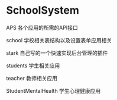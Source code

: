 # SchoolSystem

APS 各个应用的所需的API接口

school 学校相关表结构以及设置表单应用相关

stark  自己写的一个快速实现后台管理的插件 

students 学生相关应用

teacher 教师相关应用

StudentMentalHealth 学生心理健康应用
